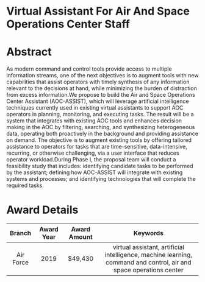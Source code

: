 
Virtual Assistant For Air And Space Operations Center Staff
===========================================================

# Abstract


As modern command and control tools provide access to multiple information streams, one of the next objectives is to augment tools with new capabilities that assist operators with timely synthesis of any information relevant to the decisions at hand, while minimizing the burden of distraction from excess information.We propose to build the Air and Space Operations Center Assistant (AOC-ASSIST), which will leverage artificial intelligence techniques currently used in existing virtual assistants to support AOC operators in planning, monitoring, and executing tasks. The result will be a system that integrates with existing AOC tools and enhances decision making in the AOC by filtering, searching, and synthesizing heterogeneous data, operating both proactively in the background and providing assistance on demand. The objective is to augment existing tools by offering tailored assistance to operators for tasks that are time-sensitive, data-intensive, recurring, or otherwise challenging, via a user interface that reduces operator workload.During Phase I, the proposal team will conduct a feasibility study that includes: identifying candidate tasks to be performed by the assistant; defining how AOC-ASSIST will integrate with existing systems and processes; and identifying technologies that will complete the required tasks.  

# Award Details

|Branch|Award Year|Award Amount|Keywords|
| :---: | :---: | :---: | :---: |
|Air Force|2019|$49,430|virtual assistant, artificial intelligence, machine learning, command and control, air and space operations center|
